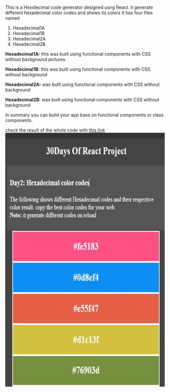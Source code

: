 This is a Hexidecimal code generator designed usng React. 
it generate different hexadecimal color codes and shows its colors
It has four files named
1. Hexadecimal1A
2. Hexadecimal1B
3. Hexadecimal2A
4. Hexadecimal2B

**Hexadecimal1A:** this was built using functional components with CSS without background pictures.

**Hexadecimal1B:** this was built using functional components with CSS without background

**Hexadecimal2A:** was built using functional components with CSS without background

**Hexadecimal2B:** was built using functional components with CSS without background

In summary you can build your app base on functional components or class components. 

check the result of the whole code with [this link](https://bit.ly/3opyyxg)
<a href='https://bit.ly/3opyyxg'><img src='https://github.com/maxwizardth/ReactProject/blob/main/React/Media/hexadecimal.JPG' width=900 height=800></a>
